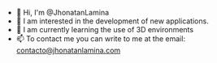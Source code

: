 - 👋 Hi, I'm @JhonatanLamina
- 👀 I am interested in the development of new applications.
- 🌱 I am currently learning the use of 3D environments
- 📫 To contact me you can write to me at the email: contacto@jhonatanlamina.com

<!---
jhonatan-lamina/jhonatan-lamina is a ✨ special ✨ repository because its `README.md` (this file) appears on your GitHub profile.
You can click the Preview link to take a look at your changes.
--->
